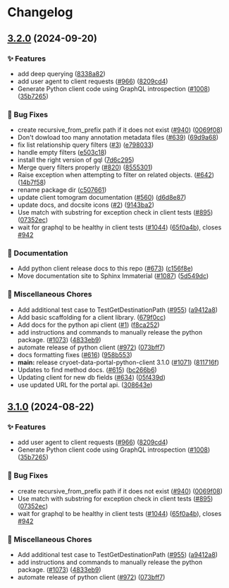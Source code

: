 # Changelog

## [3.2.0](https://github.com/melissawm/cryoet-data-portal/compare/cryoet-data-portal-python-client-v3.1.0...cryoet-data-portal-python-client-v3.2.0) (2024-09-20)


### ✨ Features

* add deep querying ([8338a82](https://github.com/melissawm/cryoet-data-portal/commit/8338a827d031ac5052236576b709c674d9cd40d2))
* add user agent to client requests ([#966](https://github.com/melissawm/cryoet-data-portal/issues/966)) ([8209cd4](https://github.com/melissawm/cryoet-data-portal/commit/8209cd46cb8ab21341c7ee94672db3bae78f9aa2))
* Generate Python client code using GraphQL introspection ([#1008](https://github.com/melissawm/cryoet-data-portal/issues/1008)) ([35b7265](https://github.com/melissawm/cryoet-data-portal/commit/35b72656e77132c9d64cc077705da8940bb29e44))


### 🐞 Bug Fixes

* create recursive_from_prefix path if it does not exist ([#940](https://github.com/melissawm/cryoet-data-portal/issues/940)) ([0069f08](https://github.com/melissawm/cryoet-data-portal/commit/0069f080987ac05efef82d024cb17f4dc307a0f3))
* Don't dowload too many annotation metadata files ([#639](https://github.com/melissawm/cryoet-data-portal/issues/639)) ([69d9a68](https://github.com/melissawm/cryoet-data-portal/commit/69d9a687fbc830b9edcc74c9c91fe133551a3fac))
* fix list relationship query filters ([#3](https://github.com/melissawm/cryoet-data-portal/issues/3)) ([e798033](https://github.com/melissawm/cryoet-data-portal/commit/e798033f1ae2614e9d2a5636214f9d9681a6aef0))
* handle empty filters ([e503c18](https://github.com/melissawm/cryoet-data-portal/commit/e503c18b4f93aa626f6ad8f44a20eb0dc3bbf26f))
* install the right version of gql ([7d6c295](https://github.com/melissawm/cryoet-data-portal/commit/7d6c29512e478cbd435cac93e298cbecfb4e3ae0))
* Merge query filters properly ([#820](https://github.com/melissawm/cryoet-data-portal/issues/820)) ([8555301](https://github.com/melissawm/cryoet-data-portal/commit/8555301d7bac6b5b08046a079bd272fa732a4eee))
* Raise exception when attempting to filter on related objects. ([#642](https://github.com/melissawm/cryoet-data-portal/issues/642)) ([14b7f58](https://github.com/melissawm/cryoet-data-portal/commit/14b7f58fcf3ea29f2511743ae5578524fcb9876b))
* rename package dir ([c507661](https://github.com/melissawm/cryoet-data-portal/commit/c50766135d5d28c51497738b08236557fe6ea2ed))
* update client tomogram documentation ([#560](https://github.com/melissawm/cryoet-data-portal/issues/560)) ([d6d8e87](https://github.com/melissawm/cryoet-data-portal/commit/d6d8e8722606516da878f8247e7e0309cc1d5153))
* update docs, and docsite icons ([#2](https://github.com/melissawm/cryoet-data-portal/issues/2)) ([9143ba2](https://github.com/melissawm/cryoet-data-portal/commit/9143ba2d588c0fa30ccea164c18aa21ea0bb2481))
* Use match with substring for exception check in client tests ([#895](https://github.com/melissawm/cryoet-data-portal/issues/895)) ([07352ec](https://github.com/melissawm/cryoet-data-portal/commit/07352ecdb8c6f50ffe97ff7be9777c0cf6dd66cb))
* wait for graphql to be healthy in client tests ([#1044](https://github.com/melissawm/cryoet-data-portal/issues/1044)) ([65f0a4b](https://github.com/melissawm/cryoet-data-portal/commit/65f0a4b76783ad32bbe439f62fc32f0cae3ae646)), closes [#942](https://github.com/melissawm/cryoet-data-portal/issues/942)


### 📝 Documentation

* Add python client release docs to this repo ([#673](https://github.com/melissawm/cryoet-data-portal/issues/673)) ([c156f8e](https://github.com/melissawm/cryoet-data-portal/commit/c156f8e1b6b9b469d3d71405a2f0eeef5c439995))
* Move documentation site to Sphinx Immaterial ([#1087](https://github.com/melissawm/cryoet-data-portal/issues/1087)) ([5d549dc](https://github.com/melissawm/cryoet-data-portal/commit/5d549dce37e69c1e9ddbf76c8cfaf28581419cda))


### 🧹 Miscellaneous Chores

* Add additional test case to TestGetDestinationPath ([#955](https://github.com/melissawm/cryoet-data-portal/issues/955)) ([a9412a8](https://github.com/melissawm/cryoet-data-portal/commit/a9412a80f3b24ff94b0803fdd59d3583b4521706))
* Add basic scaffolding for a client library. ([679f0cc](https://github.com/melissawm/cryoet-data-portal/commit/679f0ccf6f25c9d9c11b8cc7936b3db065b4ad9e))
* Add docs for the python api client ([#1](https://github.com/melissawm/cryoet-data-portal/issues/1)) ([f8ca252](https://github.com/melissawm/cryoet-data-portal/commit/f8ca252cfc5d32001c80fc02f0a642c54b69af65))
* add instructions and commands to manually release the python package. ([#1073](https://github.com/melissawm/cryoet-data-portal/issues/1073)) ([4833eb9](https://github.com/melissawm/cryoet-data-portal/commit/4833eb95d32ee06a5608e69d6aebf013b1c9fd73))
* automate release of python client ([#972](https://github.com/melissawm/cryoet-data-portal/issues/972)) ([073bff7](https://github.com/melissawm/cryoet-data-portal/commit/073bff7180e2ac3b390cac6a5665b63a7f00e472))
* docs formatting fixes ([#616](https://github.com/melissawm/cryoet-data-portal/issues/616)) ([958b553](https://github.com/melissawm/cryoet-data-portal/commit/958b553821bc5582d972cb5a3689937e2cfea38d))
* **main:** release cryoet-data-portal-python-client 3.1.0 ([#1071](https://github.com/melissawm/cryoet-data-portal/issues/1071)) ([811716f](https://github.com/melissawm/cryoet-data-portal/commit/811716f4fc3263e6cda085e454f47a540d5f3efc))
* Updates to find method docs. ([#615](https://github.com/melissawm/cryoet-data-portal/issues/615)) ([bc266b6](https://github.com/melissawm/cryoet-data-portal/commit/bc266b6e5450b8455a7d9ecf31e533f5bd55398a))
* Updating client for new db fields ([#634](https://github.com/melissawm/cryoet-data-portal/issues/634)) ([05f439d](https://github.com/melissawm/cryoet-data-portal/commit/05f439d438455a0ef26561a33c9b619dc12630ba))
* use updated URL for the portal api. ([308643e](https://github.com/melissawm/cryoet-data-portal/commit/308643e6c25e6ba4d9043d83e0c43292d84879b8))

## [3.1.0](https://github.com/chanzuckerberg/cryoet-data-portal/compare/cryoet-data-portal-python-client-v3.0.3...cryoet-data-portal-python-client-v3.1.0) (2024-08-22)


### ✨ Features

* add user agent to client requests ([#966](https://github.com/chanzuckerberg/cryoet-data-portal/issues/966)) ([8209cd4](https://github.com/chanzuckerberg/cryoet-data-portal/commit/8209cd46cb8ab21341c7ee94672db3bae78f9aa2))
* Generate Python client code using GraphQL introspection ([#1008](https://github.com/chanzuckerberg/cryoet-data-portal/issues/1008)) ([35b7265](https://github.com/chanzuckerberg/cryoet-data-portal/commit/35b72656e77132c9d64cc077705da8940bb29e44))


### 🐞 Bug Fixes

* create recursive_from_prefix path if it does not exist ([#940](https://github.com/chanzuckerberg/cryoet-data-portal/issues/940)) ([0069f08](https://github.com/chanzuckerberg/cryoet-data-portal/commit/0069f080987ac05efef82d024cb17f4dc307a0f3))
* Use match with substring for exception check in client tests ([#895](https://github.com/chanzuckerberg/cryoet-data-portal/issues/895)) ([07352ec](https://github.com/chanzuckerberg/cryoet-data-portal/commit/07352ecdb8c6f50ffe97ff7be9777c0cf6dd66cb))
* wait for graphql to be healthy in client tests ([#1044](https://github.com/chanzuckerberg/cryoet-data-portal/issues/1044)) ([65f0a4b](https://github.com/chanzuckerberg/cryoet-data-portal/commit/65f0a4b76783ad32bbe439f62fc32f0cae3ae646)), closes [#942](https://github.com/chanzuckerberg/cryoet-data-portal/issues/942)


### 🧹 Miscellaneous Chores

* Add additional test case to TestGetDestinationPath ([#955](https://github.com/chanzuckerberg/cryoet-data-portal/issues/955)) ([a9412a8](https://github.com/chanzuckerberg/cryoet-data-portal/commit/a9412a80f3b24ff94b0803fdd59d3583b4521706))
* add instructions and commands to manually release the python package. ([#1073](https://github.com/chanzuckerberg/cryoet-data-portal/issues/1073)) ([4833eb9](https://github.com/chanzuckerberg/cryoet-data-portal/commit/4833eb95d32ee06a5608e69d6aebf013b1c9fd73))
* automate release of python client ([#972](https://github.com/chanzuckerberg/cryoet-data-portal/issues/972)) ([073bff7](https://github.com/chanzuckerberg/cryoet-data-portal/commit/073bff7180e2ac3b390cac6a5665b63a7f00e472))
